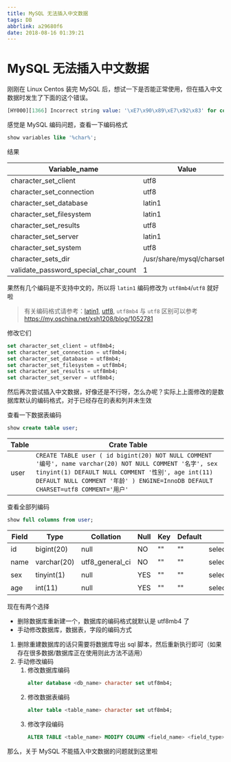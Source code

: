 ```yaml
---
title: MySQL 无法插入中文数据
tags: DB
abbrlink: a29680f6
date: 2018-08-16 01:39:21
---
```

# MySQL 无法插入中文数据

刚刚在 Linux Centos 装完 MySQL 后，想试一下是否能正常使用，但在插入中文数据时发生了下面的这个错误。

```sql
[HY000][1366] Incorrect string value: '\xE7\x90\x89\xE7\x92\x83' for column 'name' at row 1
```

感觉是 MySQL 编码问题，查看一下编码格式

```sql
show variables like '%char%';
```

结果

| Variable_name                        | Value                      |
| ------------------------------------ | -------------------------- |
| character_set_client                 | utf8                       |
| character_set_connection             | utf8                       |
| character_set_database               | latin1                     |
| character_set_filesystem             | latin1                     |
| character_set_results                | utf8                       |
| character_set_server                 | latin1                     |
| character_set_system                 | utf8                       |
| character_sets_dir                   | /usr/share/mysql/charsets/ |
| validate_password_special_char_count | 1                          |

果然有几个编码是不支持中文的，所以将 `latin1` 编码修改为 `utf8mb4`/`utf8` 就好啦
> 有关编码格式请参考：[latin1](https://zh.wikipedia.org/wiki/ISO/IEC_8859-1), [utf8](https://zh.wikipedia.org/wiki/UTF-8), `utf8mb4` 与 `utf8` 区别可以参考 <https://my.oschina.net/xsh1208/blog/1052781>

修改它们

```sql
set character_set_client = utf8mb4;
set character_set_connection = utf8mb4;
set character_set_database = utf8mb4;
set character_set_filesystem = utf8mb4;
set character_set_results = utf8mb4;
set character_set_server = utf8mb4;
```

然后再次尝试插入中文数据，好像还是不行呀，怎么办呢？实际上上面修改的是数据库默认的编码格式，对于已经存在的表和列并未生效

查看一下数据表编码

```sql
show create table user;
```

| Table | Crate Table                                                                                                                                                                                                                                    |
| ----- | ---------------------------------------------------------------------------------------------------------------------------------------------------------------------------------------------------------------------------------------------- |
| user  | `CREATE TABLE user ( id bigint(20) NOT NULL COMMENT '编号', name varchar(20) NOT NULL COMMENT '名字', sex tinyint(1) DEFAULT NULL COMMENT '性别', age int(11) DEFAULT NULL COMMENT '年龄' ) ENGINE=InnoDB DEFAULT CHARSET=utf8 COMMENT='用户'` |

查看全部列编码

```sql
show full columns from user;
```

| Field | Type        | Collation       | Null | Key | Default | Extra Privileges                | Comment |
| ----- | ----------- | --------------- | ---- | --- | ------- | ------------------------------- | ------- |
| id    | bigint(20)  | null            | NO   | ""  | ""      | select,insert,update,references | 编号    |
| name  | varchar(20) | utf8_general_ci | NO   | ""  | ""      | select,insert,update,references | 名字    |
| sex   | tinyint(1)  | null            | YES  | ""  | ""      | select,insert,update,references | 性别    |
| age   | int(11)     | null            | YES  | ""  | ""      | select,insert,update,references | 年龄    |

现在有两个选择

- 删除数据库重新建一个，数据库的编码格式就默认是 utf8mb4 了
- 手动修改数据库，数据表，字段的编码方式

1. 删除重建数据库的话只需要将数据库导出 sql 脚本，然后重新执行即可（如果存在很多数据/数据库正在使用则此方法不适用）
2. 手动修改编码
    1. 修改数据库编码
        ```sql
        alter database <db_name> character set utf8mb4;
        ```
    2. 修改数据表编码
        ```sql
        alter table <table_name> character set utf8mb4;
        ```
    3. 修改字段编码
        ```sql
        ALTER TABLE <table_name> MODIFY COLUMN <field_name> <field_type> CHARACTER SET utf8mb4 COLLATE utf8mb4_unicode_ci;
        ```

那么，关于 MySQL 不能插入中文数据的问题就到这里啦